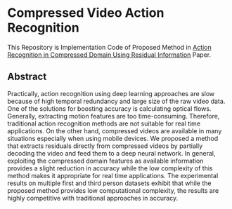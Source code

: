 # Compressed Video Action Recognition
This Repository is Implementation Code of Proposed Method in [Action Recognition in Compressed Domain Using Residual Information](https://ieeexplore.ieee.org/document/8785055) Paper.

## Abstract
Practically, action recognition using deep learning approaches are slow because of high temporal redundancy and large size of the raw video data. One of the solutions for boosting accuracy is calculating optical flows. Generally, extracting motion features are too time-consuming. Therefore, traditional action recognition methods are not suitable for real time applications. On the other hand, compressed videos are available in many situations especially when using mobile devices. We proposed a method that extracts residuals directly from compressed videos by partially decoding the video and feed them to a deep neural network. In general, exploiting the compressed domain features as available information provides a slight reduction in accuracy while the low complexity of this method makes it appropriate for real time applications. The experimental results on multiple first and third person datasets exhibit that while the proposed method provides low computational complexity, the results are highly competitive with traditional approaches in accuracy.
